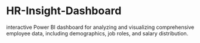 # HR-Insight-Dashboard
interactive Power BI dashboard for analyzing and visualizing comprehensive employee data, including demographics, job roles, and salary distribution.
